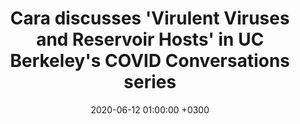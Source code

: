 ---
layout: post
title: Cara discusses 'Virulent Viruses and Reservoir Hosts' in UC Berkeley's COVID Conversations series
date: 2020-06-12 01:00:00 +0300
description:  Dr. Cara Brook joins with UC Berkeley's Dr. Britt Glaunsinger to discuss coronavirus biology and bat reservoir dynamics in part with the university's COVID Conversations series# Add post description (optional)
img: COVID-Conversations.jpg # Add image post (optional)
tags: [bats, zoonosis, COVID-19] # add tag
link: https://news.berkeley.edu/2020/06/12/of-virulent-viruses-and-reservoir-hosts/
sitemap: false
---